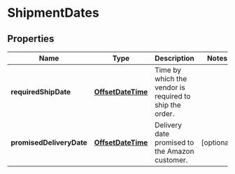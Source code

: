 # ShipmentDates

## Properties
Name | Type | Description | Notes
------------ | ------------- | ------------- | -------------
**requiredShipDate** | [**OffsetDateTime**](OffsetDateTime.md) | Time by which the vendor is required to ship the order. | 
**promisedDeliveryDate** | [**OffsetDateTime**](OffsetDateTime.md) | Delivery date promised to the Amazon customer. |  [optional]
